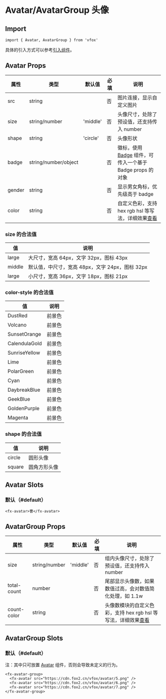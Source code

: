 # Avatar/AvatarGroup 头像

## Import

```
import { Avatar, AvatarGroup } from 'vfox'
```

具体的引入方式可以参考[引入组件](../index.md#引入组件)。

## Avatar Props

| 属性   | 类型                 | 默认值   | 必填 | 说明                                                                               |
| ------ | -------------------- | -------- | ---- | ---------------------------------------------------------------------------------- |
| src    | string               |          | 否   | 图片连接，显示自定义图片                                                           |
| size   | string/number        | 'middle' | 否   | 头像尺寸，处除了预设值，还支持传入 number                                          |
| shape  | string               | 'circle' | 否   | 头像形状                                                                           |
| badge  | string/number/object |          | 否   | 徽标，使用 [Badge](./Badge.md) 组件，可传入一个基于 Badge props 的对象             |
| gender | string               |          | 否   | 显示男女角标，优先级高于 badge                                                     |
| color  | string               |          | 否   | 自定义色彩，支持 hex rgb hsl 等写法，详细效果[查看](../design/color.md#自定义色彩) |

### size 的合法值

| 值     | 说明                                            |
| ------ | ----------------------------------------------- |
| large  | 大尺寸，宽高 64px，文字 32px，图标 43px         |
| middle | 默认值，中尺寸，宽高 48px，文字 24px，图标 32px |
| large  | 小尺寸，宽高 36px，文字 18px，图标 21px         |

### color-style 的合法值

| 值            | 说明   |
| ------------- | ------ |
| DustRed       | 前景色 |
| Volcano       | 前景色 |
| SunsetOrange  | 前景色 |
| CalendulaGold | 前景色 |
| SunriseYellow | 前景色 |
| Lime          | 前景色 |
| PolarGreen    | 前景色 |
| Cyan          | 前景色 |
| DaybreakBlue  | 前景色 |
| GeekBlue      | 前景色 |
| GoldenPurple  | 前景色 |
| Magenta       | 前景色 |

### shape 的合法值

| 值     | 说明         |
| ------ | ------------ |
| circle | 圆形头像     |
| square | 圆角方形头像 |

## Avatar Slots

### 默认（#default）

```
<fx-avatar>曹</fx-avatar>
```

## AvatarGroup Props

| 属性        | 类型          | 默认值   | 必填 | 说明                                                                                           |
| ----------- | ------------- | -------- | ---- | ---------------------------------------------------------------------------------------------- |
| size        | string/number | 'middle' | 否   | 组内头像尺寸，处除了预设值，还支持传入 number                                                  |
| total-count | number        |          | 否   | 尾部显示头像数，如果数值过高，会对数值简化处理，如 1.1w                                        |
| count-color | string        |          | 否   | 头像数模块的自定义色彩，支持 hex rgb hsl 等写法，详细效果[查看](../design/color.md#自定义色彩) |

## AvatarGroup Slots

### 默认（#default）

注：其中只可放置 [Avatar](./Collapse.md#avatar-头像) 组件，否则会导致未定义的行为。

```
<fx-avatar-group>
  <fx-avatar src="https://cdn.fox2.cn/vfox/avatar/5.png" />
  <fx-avatar src="https://cdn.fox2.cn/vfox/avatar/6.png" />
  <fx-avatar src="https://cdn.fox2.cn/vfox/avatar/7.png" />
</fx-avatar-group>
```
